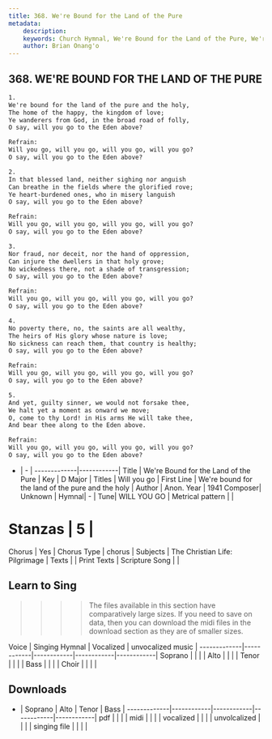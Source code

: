 ```yaml
---
title: 368. We're Bound for the Land of the Pure
metadata:
    description: 
    keywords: Church Hymnal, We're Bound for the Land of the Pure, We're bound for the land of the pure and the holy, Will you go
    author: Brian Onang'o
---
```



## 368. WE'RE BOUND FOR THE LAND OF THE PURE

```txt
1.
We're bound for the land of the pure and the holy, 
The home of the happy, the kingdom of love; 
Ye wanderers from God, in the broad road of folly, 
O say, will you go to the Eden above? 

Refrain:
Will you go, will you go, will you go, will you go? 
O say, will you go to the Eden above? 

2.
In that blessed land, neither sighing nor anguish 
Can breathe in the fields where the glorified rove; 
Ye heart-burdened ones, who in misery languish 
O say, will you go to the Eden above? 

Refrain:
Will you go, will you go, will you go, will you go? 
O say, will you go to the Eden above? 

3.
Nor fraud, nor deceit, nor the hand of oppression, 
Can injure the dwellers in that holy grove; 
No wickedness there, not a shade of transgression; 
O say, will you go to the Eden above? 

Refrain:
Will you go, will you go, will you go, will you go? 
O say, will you go to the Eden above? 

4.
No poverty there, no, the saints are all wealthy, 
The heirs of His glory whose nature is love; 
No sickness can reach them, that country is healthy; 
O say, will you go to the Eden above? 

Refrain:
Will you go, will you go, will you go, will you go? 
O say, will you go to the Eden above? 

5.
And yet, guilty sinner, we would not forsake thee, 
We halt yet a moment as onward we move; 
O, come to thy Lord! in His arms He will take thee, 
And bear thee along to the Eden above.

Refrain:
Will you go, will you go, will you go, will you go? 
O say, will you go to the Eden above? 

```

- |   -  |
-------------|------------|
Title | We're Bound for the Land of the Pure |
Key | D Major |
Titles | Will you go |
First Line | We're bound for the land of the pure and the holy |
Author | Anon.
Year | 1941
Composer| Unknown |
Hymnal|  - |
Tune| WILL YOU GO |
Metrical pattern | |
# Stanzas | 5 |
Chorus | Yes |
Chorus Type | chorus |
Subjects | The Christian Life: Pilgrimage |
Texts |  |
Print Texts | 
Scripture Song |  |
  
## Learn to Sing

>>>> The files available in this section have comparatively large sizes. If you need to save on data, then you can download the midi files in the download section as they are of smaller sizes.

Voice |  Singing Hymnal | Vocalized | unvocalized music |
-------------|------------|------------|------------|------------|
Soprano | | | |
Alto | | | |
Tenor | | | |
Bass | | | |
Choir | | | |

## Downloads

- |  Soprano | Alto | Tenor | Bass |
-------------|------------|------------|------------|------------|
pdf | | | |
midi | | | |
vocalized | | | |
unvolcalized | | | |
singing file | | | |
  